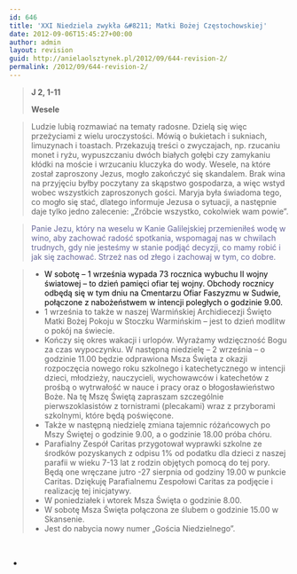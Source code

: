 ```yaml
---
id: 646
title: 'XXI Niedziela zwykła &#8211; Matki Bożej Częstochowskiej'
date: 2012-09-06T15:45:27+00:00
author: admin
layout: revision
guid: http://anielaolsztynek.pl/2012/09/644-revision-2/
permalink: /2012/09/644-revision-2/
---
```

> **J 2, 1-11**
> 
> **Wesele**

> Ludzie lubią rozmawiać na tematy radosne. Dzielą się więc przeżyciami z wielu uroczystości. Mówią o bukietach i sukniach, limuzynach i toastach. Przekazują treści o zwyczajach, np. rzucaniu monet i ryżu, wypuszczaniu dwóch białych gołębi czy zamykaniu kłódki na moście i wrzucaniu kluczyka do wody. Wesele, na które został zaproszony Jezus, mogło zakończyć się skandalem. Brak wina na przyjęciu byłby poczytany za skąpstwo gospodarza, a więc wstyd wobec wszystkich zaproszonych gości. Maryja była świadoma tego, co mogło się stać, dlatego informuje Jezusa o sytuacji, a następnie daje tylko jedno zalecenie: &#8222;Zróbcie wszystko, cokolwiek wam powie&#8221;.

> <span style="color: #666699;">Panie Jezu, który na weselu w Kanie Galilejskiej przemieniłeś wodę w wino, aby zachować radość spotkania, wspomagaj nas w chwilach trudnych, gdy nie jesteśmy w stanie podjąć decyzji, co mamy robić i jak się zachować. Strzeż nas od złego i zachowaj w tym, co dobre.</span>

> 
>   * <span style="color: #000000;"><span style="font-style: normal;">W sobotę &#8211; 1 września wypada 73 rocznica wybuchu II wojny światowej &#8211; to dzień pamięci ofiar tej wojny. Obchody rocznicy odbędą się w tym dniu na Cmentarzu Ofiar Faszyzmu w Sudwie, połączone z nabożeństwem w intencji poległych o godzinie 9.00.</span></span>
>   * <span style="font-style: normal;">1 września to także w naszej Warmińskiej Archidiecezji Święto Matki Bożej Pokoju w Stoczku Warmińskim &#8211; jest to dzień modlitw o pokój na świecie.</span>
>   * <span style="font-style: normal;">Kończy się okres wakacji i urlopów. Wyrażamy wdzięczność Bogu za czas wypoczynku. W następną niedzielę &#8211; 2 września &#8211; o godzinie 11.00 będzie odprawiona Msza Święta z okazji rozpoczęcia nowego roku szkolnego i katechetycznego w intencji dzieci, młodzieży, nauczycieli, wychowawców i katechetów z prośbą o wytrwałość w nauce i pracy oraz o błogosławieństwo Boże. Na tę Mszę Świętą zapraszam szczególnie pierwszoklasistów z tornistrami (plecakami) wraz z przyborami szkolnymi, które będą poświęcone.</span>
>   * <span style="font-style: normal;">Także w następną niedzielę zmiana tajemnic różańcowych po Mszy Świętej o godzinie 9.00, a o godzinie 18.00 próba chóru.</span>
>   * <span style="font-style: normal;">Parafialny Zespół Caritas przygotował wyprawki szkolne ze środków pozyskanych z odpisu 1% od podatku dla dzieci z naszej parafii w wieku 7-13 lat z rodzin objętych pomocą do tej pory. Będą one wręczane jutro -27 sierpnia od godziny 19.00 w punkcie Caritas. Dziękuję Parafialnemu Zespołowi Caritas za podjęcie i realizację tej inicjatywy.</span>
>   * <span style="font-style: normal;">W poniedziałek i wtorek Msza Święta o godzinie 8.00.</span>
>   * <span style="font-style: normal;">W sobotę Msza Święta połączona ze ślubem o godzinie 15.00 w Skansenie.</span>
>   * <span style="font-style: normal;">Jest do nabycia nowy numer &#8222;Gościa Niedzielnego&#8221;. </span>

<span style="color: #666699;"><br /> </span>

> 
  *
